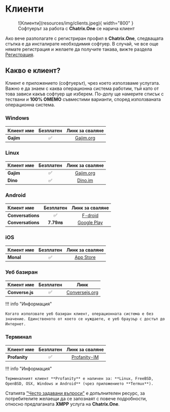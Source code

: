 # Клиенти

<figure markdown>
  ![Клиенти](resources/img/clients.jpeg){ width="800" }
  <figcaption>Софтуерът за работа с <b>Chatrix.One</b> се нарича клиент</figcaption>
</figure>

Ако вече разполагате с регистриран профил в **Chatrix.One**, следващата стъпка е да инсталирате необходимия софтуер. В случай, че все още нямате регистрация и желаете да получите такава, вижте раздела [Регистрация](https://docs.chatrix.one/регистрация/).

## Какво е клиент?

Клиент е приложението (софтуерът), чрез което използваме услугата. Важно е да знаем с каква операционна система работим, тъй като от това зависи какъв софтуер ще изберем. По-долу ще намерите списък с тествани и **100% OMEMO** съвместими варианти, според използваната операционна система.

### Windows

| Клиент име           |Безплатен  |Линк за сваляне                               |
|:---------------------|:---------:|:--------------------------------------------:|
|**Gajim**             |✅         | [Gajim.org](https://gajim.org/download)      |

### Linux

| Клиент име           |Безплатен  |Линк за сваляне                               |
|:---------------------|:---------:|:--------------------------------------------:|
|**Gajim**             |✅         | [Gajim.org](https://gajim.org/download)      |
|**Dino**              |✅         | [Dino.im](https://dino.im/#download)         |

### Android

| Клиент име           |Безплатен  |Линк за сваляне                                                                      |
|:---------------------|:---------:|:-----------------------------------------------------------------------------------:|
|**Conversations**     |✅        | [F-droid](https://f-droid.org/packages/eu.siacs.conversations/)                    |
|**Conversations**     | **7.79лв**  | [Google Play](https://play.google.com/store/apps/details?id=eu.siacs.conversations) |

### iOS

| Клиент име           |Безплатен  |Линк за сваляне                                                         |
|:---------------------|:---------:|:----------------------------------------------------------------------:|
|**Monal**             |✅         | [App Store](https://apps.apple.com/us/app/monal-xmpp-chat/id317711500) |

### Уеб базиран

| Клиент име           |Безплатен  |Линк                                                      |
|:---------------------|:---------:|:--------------------------------------------------------:|
|**Converse.js**       |✅         | [Conversejs.org](https://conversejs.org/fullscreen.html) |

!!! info "Информация"

    Когато използвате уеб базиран клиент, операционната система е без значение. Единственото от което се нуждаете, е уеб браузър с достъп до Интернет.

### Терминал

| Клиент име           |Безплатен  |Линк за сваляне                                  |
|:---------------------|:---------:|:-----------------------------------------------:|
|**Profanity**         |✅         | [Profanity-IM](https://profanity-im.github.io/) |

!!! info "Информация"

    Терминалният клиент **Profanity** е наличен за: **Linux, FreeBSD, OpenBSD, OSX, Windows и Android** (чрез приложението **Termux**).

Статията ["Често задавани въпроси"](https://docs.chatrix.one/често-задавани-въпроси/) е допълнителен ресурс, за потребителите желаещи да се запознаят с повече подробности, относно предлаганата **XMPP** услуга на **Chatrix.One**.

